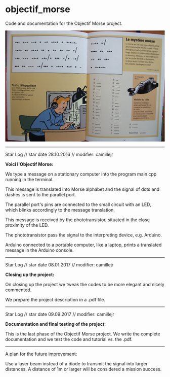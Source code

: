# objectif_morse
Code and documentation for the Objectif Morse project.

![Screenshot](objectif_morse.jpg)

---------------------------------------------------------------------

Star Log // star date 28.10.2016 // modifier: camillejr

**Voici l'Objectif Morse:**

We type a message on a stationary computer into the program main.cpp
running in the terminal.

This message is translated into Morse alphabet and the signal of dots
and dashes is sent to the parallel port.

The parallel port's pins are connected to the small circuit with
an LED, which blinks accordingly to the message translation.

This message is received by the phototransistor, situated in the
close proximity of the LED.

The phototransistor pass the signal to the interpreting device,
e.g. Arduino.

Arduino connected to a portable computer, like a laptop, prints
a translated message in the Arduino console.

---------------------------------------------------------------------

Star Log // star date 08.01.2017 // modifier: camillejr

**Closing up the project:**

On closing up the project we tweak the codes to be more elegant and
nicely commented.

We prepare the project description in a .pdf file.

---------------------------------------------------------------------

Star Log // star date 09.09.2017 // modifier: camillejr

**Documentation and final testing of the project:**

This is the last phase of the Objectif Morse project. We write the complete documentation and we test the code and tutorial vs. the .pdf.

---------------------------------------------------------------------
A plan for the future improvement:

Use a laser beam instead of a diode to transmit the signal into
larger distances. A distance of 1m or larger will be considered
a mission success.
